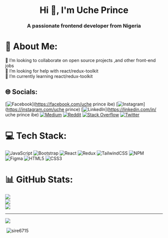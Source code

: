 <h1 align="center">Hi 👋, I'm Uche Prince</h1>
<h3 align="center">A passionate frontend developer from Nigeria</h3>

# 💫 About Me:
👯 I’m looking to collaborate on open source projects ,and other front-end jobs<br>🤝 I’m looking for help with react/redux-toolkit<br>🌱 I’m currently learning react/redux-toolkit


## 🌐 Socials:
[![Facebook](https://img.shields.io/badge/Facebook-%231877F2.svg?logo=Facebook&logoColor=white)](https://facebook.com/uche prince ibe) [![Instagram](https://img.shields.io/badge/Instagram-%23E4405F.svg?logo=Instagram&logoColor=white)](https://instagram.com/uche prince) [![LinkedIn](https://img.shields.io/badge/LinkedIn-%230077B5.svg?logo=linkedin&logoColor=white)](https://linkedin.com/in/ uche prince ibe) [![Medium](https://img.shields.io/badge/Medium-12100E?logo=medium&logoColor=white)](https://medium.com/@@uchepibe) [![Reddit](https://img.shields.io/badge/Reddit-%23FF4500.svg?logo=Reddit&logoColor=white)](https://reddit.com/user/sire_reign) [![Stack Overflow](https://img.shields.io/badge/-Stackoverflow-FE7A16?logo=stack-overflow&logoColor=white)](https://stackoverflow.com/users/user:19880583) [![Twitter](https://img.shields.io/badge/Twitter-%231DA1F2.svg?logo=Twitter&logoColor=white)](https://twitter.com/sire_reigns) 

# 💻 Tech Stack:
![JavaScript](https://img.shields.io/badge/javascript-%23323330.svg?style=for-the-badge&logo=javascript&logoColor=%23F7DF1E) ![Bootstrap](https://img.shields.io/badge/bootstrap-%23563D7C.svg?style=for-the-badge&logo=bootstrap&logoColor=white) ![React](https://img.shields.io/badge/react-%2320232a.svg?style=for-the-badge&logo=react&logoColor=%2361DAFB) ![Redux](https://img.shields.io/badge/redux-%23593d88.svg?style=for-the-badge&logo=redux&logoColor=white) ![TailwindCSS](https://img.shields.io/badge/tailwindcss-%2338B2AC.svg?style=for-the-badge&logo=tailwind-css&logoColor=white) ![NPM](https://img.shields.io/badge/NPM-%23000000.svg?style=for-the-badge&logo=npm&logoColor=white) 	![Figma](https://img.shields.io/badge/figma-%23F24E1E.svg?style=for-the-badge&logo=figma&logoColor=white) ![HTML5](https://img.shields.io/badge/html5-%23E34F26.svg?style=for-the-badge&logo=html5&logoColor=white) ![CSS3](https://img.shields.io/badge/css3-%231572B6.svg?style=for-the-badge&logo=css3&logoColor=white)
# 📊 GitHub Stats:
![](https://github-readme-stats.vercel.app/api?username=sire6715&theme=vue-dark&hide_border=false&include_all_commits=false&count_private=true)<br/>
![](https://github-readme-streak-stats.herokuapp.com/?user=sire6715&theme=vue-dark&hide_border=false)<br/>
![](https://github-readme-stats.vercel.app/api/top-langs/?username=sire6715&theme=vue-dark&hide_border=false&include_all_commits=false&count_private=true&layout=compact)

---
[![](https://visitcount.itsvg.in/api?id=sire6715&icon=0&color=0)](https://visitcount.itsvg.in)

<!-- Proudly created with GPRM ( https://gprm.itsvg.in ) --><p>&nbsp;<img align="center" src="https://github-readme-stats.vercel.app/api?username=sire6715&show_icons=true&locale=en" alt="sire6715" /></p>
